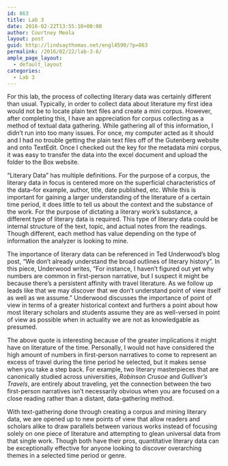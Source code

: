 ```yaml
---
id: 863
title: Lab 3
date: 2016-02-22T13:55:18+00:00
author: Courtney Meola
layout: post
guid: http://lindsaythomas.net/engl4590/?p=863
permalink: /2016/02/22/lab-3-6/
ample_page_layout:
  - default_layout
categories:
  - Lab 3
---
```

For this lab, the process of collecting literary data was certainly different than usual. Typically, in order to collect data about literature my first idea would not be to locate plain text files and create a mini corpus. However, after completing this, I have an appreciation for corpus collecting as a method of textual data gathering. While gathering all of this information, I didn&#8217;t run into too many issues. For once, my computer acted as it should and I had no trouble getting the plain text files off of the Gutenberg website and onto TextEdit. Once I checked out the key for the metadata mini corpus, it was easy to transfer the data into the excel document and upload the folder to the Box website.

&#8220;Literary Data&#8221; has multiple definitions. For the purpose of a corpus, the literary data in focus is centered more on the superficial characteristics of the data&#8211;for example, author, title, date published, etc. While this is important for gaining a larger understanding of the literature of a certain time period, it does little to tell us about the context and the substance of the work. For the purpose of dictating a literary work&#8217;s substance, a different type of literary data is required. This type of literary data could be internal structure of the text, topic, and actual notes from the readings. Though different, each method has value depending on the type of information the analyzer is looking to mine.

The importance of literary data can be referenced in Ted Underwood&#8217;s blog post, &#8220;We don&#8217;t already understand the broad outlines of literary history&#8221;. In this piece, Underwood writes, &#8220;For instance, I haven’t figured out yet why numbers are common in first-person narrative, but I suspect it might be because there’s a persistent affinity with travel literature. As we follow up leads like that we may discover that we don’t understand point of view itself as well as we assume.&#8221; Underwood discusses the importance of point of view in terms of a greater historical context and furthers a point about how most literary scholars and students assume they are as well-versed in point of view as possible when in actuality we are not as knowledgable as presumed.

The above quote is interesting because of the greater implications it might have on literature of the time. Personally, I would not have considered the high amount of numbers in first-person narratives to come to represent an excess of travel during the time period he selected, but it makes sense when you take a step back. For example, two literary masterpieces that are canonically studied across universities, _Robinson Crusoe_ and _Gulliver&#8217;s Travels_, are entirely about traveling, yet the connection between the two first-person narratives isn&#8217;t necessarily obvious when you are focused on a close reading rather than a distant, data-gathering method.

With text-gathering done through creating a corpus and mining literary data, we are opened up to new points of view that allow readers and scholars alike to draw parallels between various works instead of focusing solely on one piece of literature and attempting to glean universal data from that single work. Though both have their pros, quantitative literary data can be exceptionally effective for anyone looking to discover overarching themes in a selected time period or genre.